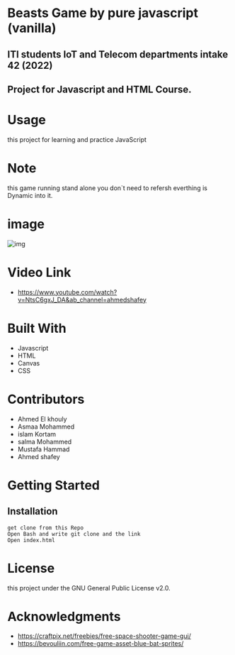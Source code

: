 # Beasts Game by pure javascript (vanilla)
## ITI students IoT and Telecom departments intake 42 (2022)
## Project for Javascript and HTML Course.


# Usage
this project for learning and practice JavaScript

# Note
this game running stand alone you don`t need to refersh everthing is Dynamic into it.

# image

![img](https://drive.google.com/uc?export=view&id=14CNvrIYu56nF-vNqjgi4qJ_GF49zC6ii)

# Video Link 
- https://www.youtube.com/watch?v=NtsC6gxJ_DA&ab_channel=ahmedshafey 
# Built With
- Javascript
- HTML
- Canvas
- CSS

# Contributors
- Ahmed El khouly
- Asmaa Mohammed
- islam Kortam
- salma Mohammed
- Mustafa Hammad
- Ahmed shafey

# Getting Started
## Installation
```
get clone from this Repo
Open Bash and write git clone and the link
Open index.html
```

# License
this project under the GNU General Public License v2.0.

# Acknowledgments
- https://craftpix.net/freebies/free-space-shooter-game-gui/
- https://bevouliin.com/free-game-asset-blue-bat-sprites/


